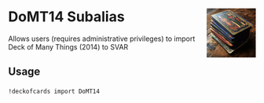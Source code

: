 <h1>DoMT14 Subalias<img align="right" src="../../../Data/images/main.png" width="100px"></h1>

Allows users (requires administrative privileges) to import Deck of Many Things (2014) to SVAR

## Usage
`!deckofcards import DoMT14`